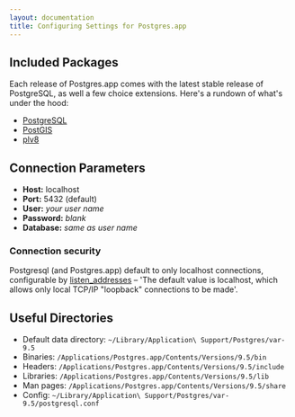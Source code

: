 ```yaml
---
layout: documentation
title: Configuring Settings for Postgres.app
---
```


## Included Packages

Each release of Postgres.app comes with the latest stable release of PostgreSQL, as well a few choice extensions. Here's a rundown of what's under the hood:

- [PostgreSQL](http://www.postgresql.org/)
- [PostGIS](http://postgis.refractions.net/)
- [plv8](http://code.google.com/p/plv8js/wiki/PLV8)

## Connection Parameters
- **Host:** localhost
- **Port:** 5432 (default)
- **User:** *your user name*
- **Password:** *blank*
- **Database:** *same as user name*

### Connection security
Postgresql (and Postgres.app) default to only localhost connections, configurable by [listen_addresses](http://www.postgresql.org/docs/current/static/runtime-config-connection.html) –  'The default value is localhost, which allows only local TCP/IP "loopback" connections to be made'.

## Useful Directories

- Default data directory: `~/Library/Application\ Support/Postgres/var-9.5`
- Binaries: `/Applications/Postgres.app/Contents/Versions/9.5/bin`
- Headers: `/Applications/Postgres.app/Contents/Versions/9.5/include`
- Libraries: `/Applications/Postgres.app/Contents/Versions/9.5/lib`
- Man pages: `/Applications/Postgres.app/Contents/Versions/9.5/share`
- Config: `~/Library/Application\ Support/Postgres/var-9.5/postgresql.conf`

